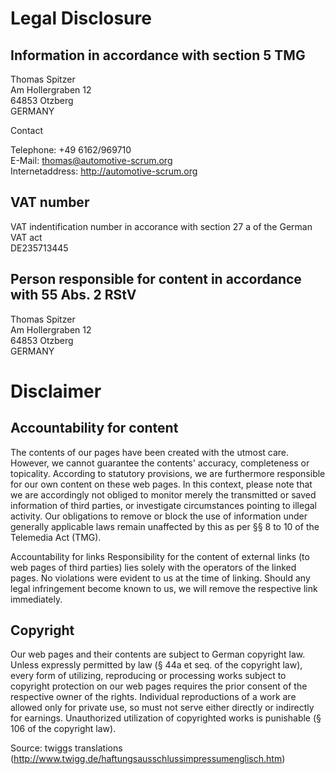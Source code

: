 Legal Disclosure
================

Information in accordance with section 5 TMG
--------------------------------------------

Thomas Spitzer<br>
Am Hollergraben 12<br>
64853 Otzberg<br>
GERMANY

Contact

Telephone: +49 6162/969710<br>
E-Mail: <thomas@automotive-scrum.org><br>
Internetaddress: <http://automotive-scrum.org><br>

VAT number
----------

VAT indentification number in accorance with section 27 a of the German VAT act<br>
DE235713445

Person responsible for content in accordance with 55 Abs. 2 RStV
----------------------------------------------------------------


Thomas Spitzer<br>
Am Hollergraben 12<br>
64853 Otzberg<br>
GERMANY

Disclaimer
==========

Accountability for content
--------------------------
The contents of our pages have been created with the utmost care. However, we cannot guarantee the contents' accuracy, completeness or topicality. According to statutory provisions, we are furthermore responsible for our own content on these web pages. In this context, please note that we are accordingly not obliged to monitor merely the transmitted or saved information of third parties, or investigate circumstances pointing to illegal activity. Our obligations to remove or block the use of information under generally applicable laws remain unaffected by this as per §§ 8 to 10 of the Telemedia Act (TMG).

Accountability for links
Responsibility for the content of external links (to web pages of third parties) lies solely with the operators of the linked pages. No violations were evident to us at the time of linking. Should any legal infringement become known to us, we will remove the respective link immediately.

Copyright
---------

Our web pages and their contents are subject to German copyright law. Unless expressly permitted by law (§ 44a et seq. of the copyright law), every form of utilizing, reproducing or processing works subject to copyright protection on our web pages requires the prior consent of the respective owner of the rights. Individual reproductions of a work are allowed only for private use, so must not serve either directly or indirectly for earnings. Unauthorized utilization of copyrighted works is punishable (§ 106 of the copyright law).

Source: twiggs translations (<http://www.twigg.de/haftungsausschlussimpressumenglisch.htm>) 

